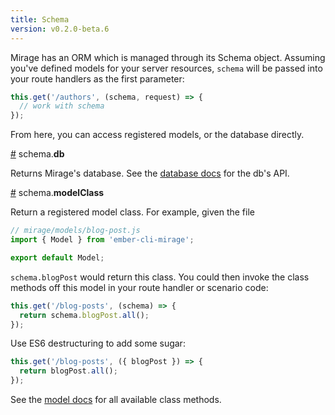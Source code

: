 ```yaml
---
title: Schema
version: v0.2.0-beta.6
---
```


Mirage has an ORM which is managed through its Schema object. Assuming you've defined models for your server resources, `schema` will be passed into your route handlers as the first parameter:

```js
this.get('/authors', (schema, request) => {
  // work with schema
});
```

From here, you can access registered models, or the database directly.

<a name="database" href="#database">#</a> schema.<b>db</b>

Returns Mirage's database. See the [database docs](../database) for the db's API.

<a name="modelClass" href="#modelClass">#</a> schema.<b>modelClass</b>

Return a registered model class. For example, given the file

```js
// mirage/models/blog-post.js
import { Model } from 'ember-cli-mirage';

export default Model;
```

`schema.blogPost` would return this class. You could then invoke the class methods off this model in your route handler or scenario code:

```js
this.get('/blog-posts', (schema) => {
  return schema.blogPost.all();
});
```

Use ES6 destructuring to add some sugar:

```js
this.get('/blog-posts', ({ blogPost }) => {
  return blogPost.all();
});
```

See the [model docs](../models) for all available class methods.
